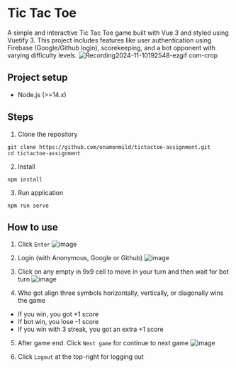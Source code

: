 # Tic Tac Toe
A simple and interactive Tic Tac Toe game built with Vue 3 and styled using Vuetify 3. This project includes features like user authentication using Firebase (Google/Github login), scorekeeping, and a bot opponent with varying difficulty levels.
![Recording2024-11-10192548-ezgif com-crop](https://github.com/user-attachments/assets/59914a3d-e109-41ff-91a5-d3c308e5bc5e)

## Project setup
* Node.js (>=14.x)

## Steps
1. Clone the repository
```
git clone https://github.com/onamonmild/tictactoe-assignment.git
cd tictactoe-assignment
```
2. Install
```
npm install
```
3. Run application
```
npm run serve
```

## How to use
1. Click `Enter`
   ![image](https://github.com/user-attachments/assets/040a87d4-9fdc-4193-8e83-392bb853d1e7)
2. Login (with Anonymous, Google or Github)
  ![image](https://github.com/user-attachments/assets/d6f84303-274d-4174-9c92-ade7f0fa2b77)

3. Click on any empty in 9x9 cell to move in your turn and then wait for bot turn
![image](https://github.com/user-attachments/assets/8de3215a-73d0-4255-89d3-5de4b1fbaea1)

   
4. Who got align three symbols horizontally, vertically, or diagonally wins the game
* If you win, you got +1 score
* If bot win, you lose -1 score
* If you win with 3 streak, you got an extra +1 score

5. After game end. Click `Next game` for continue to next game
   ![image](https://github.com/user-attachments/assets/a706e993-eed8-49ff-a041-7e39e1d474d1)

6. Click `Logout` at the top-right for logging out
